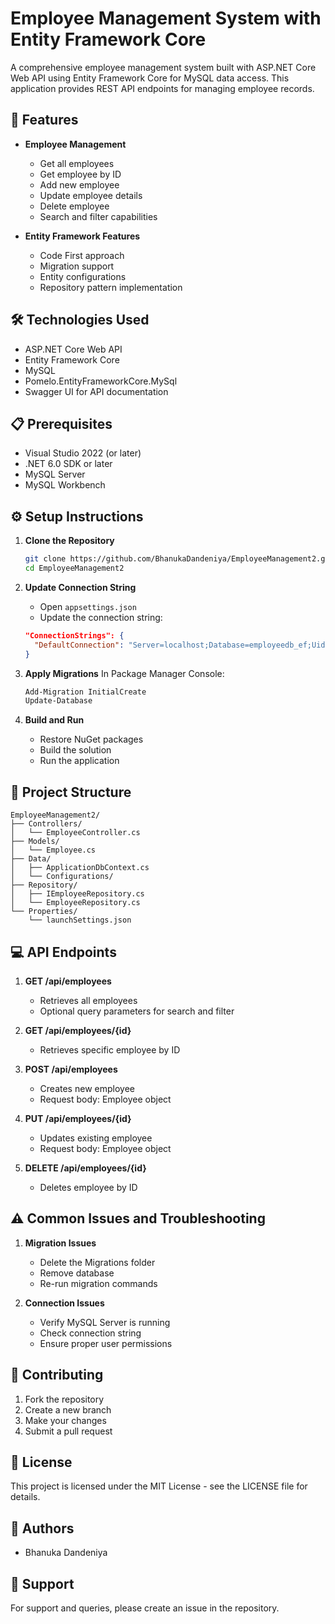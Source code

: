 # Employee Management System with Entity Framework Core
A comprehensive employee management system built with ASP.NET Core Web API using Entity Framework Core for MySQL data access. This application provides REST API endpoints for managing employee records.

## 🚀 Features
- **Employee Management**
  - Get all employees 
  - Get employee by ID
  - Add new employee
  - Update employee details
  - Delete employee
  - Search and filter capabilities

- **Entity Framework Features**
  - Code First approach
  - Migration support
  - Entity configurations
  - Repository pattern implementation

## 🛠️ Technologies Used
- ASP.NET Core Web API
- Entity Framework Core
- MySQL
- Pomelo.EntityFrameworkCore.MySql
- Swagger UI for API documentation

## 📋 Prerequisites
- Visual Studio 2022 (or later)
- .NET 6.0 SDK or later
- MySQL Server
- MySQL Workbench

## ⚙️ Setup Instructions
1. **Clone the Repository**
   ```bash
   git clone https://github.com/BhanukaDandeniya/EmployeeManagement2.git
   cd EmployeeManagement2
   ```

2. **Update Connection String**
   - Open `appsettings.json`
   - Update the connection string:
   ```json
   "ConnectionStrings": {
     "DefaultConnection": "Server=localhost;Database=employeedb_ef;Uid=root;Pwd=your_password;"
   }
   ```

3. **Apply Migrations**
   In Package Manager Console:
   ```powershell
   Add-Migration InitialCreate
   Update-Database
   ```

4. **Build and Run**
   - Restore NuGet packages
   - Build the solution
   - Run the application

## 📁 Project Structure
```
EmployeeManagement2/
├── Controllers/
│   └── EmployeeController.cs
├── Models/
│   └── Employee.cs
├── Data/
│   ├── ApplicationDbContext.cs
│   └── Configurations/
├── Repository/
│   ├── IEmployeeRepository.cs
│   └── EmployeeRepository.cs
└── Properties/
    └── launchSettings.json
```

## 💻 API Endpoints
1. **GET /api/employees**
   - Retrieves all employees
   - Optional query parameters for search and filter

2. **GET /api/employees/{id}**
   - Retrieves specific employee by ID

3. **POST /api/employees**
   - Creates new employee
   - Request body: Employee object

4. **PUT /api/employees/{id}**
   - Updates existing employee
   - Request body: Employee object

5. **DELETE /api/employees/{id}**
   - Deletes employee by ID

## ⚠️ Common Issues and Troubleshooting
1. **Migration Issues**
   - Delete the Migrations folder
   - Remove database
   - Re-run migration commands

2. **Connection Issues**
   - Verify MySQL Server is running
   - Check connection string
   - Ensure proper user permissions

## 🤝 Contributing
1. Fork the repository
2. Create a new branch
3. Make your changes
4. Submit a pull request

## 📝 License
This project is licensed under the MIT License - see the LICENSE file for details.

## 👥 Authors
- Bhanuka Dandeniya

## 📧 Support
For support and queries, please create an issue in the repository.
